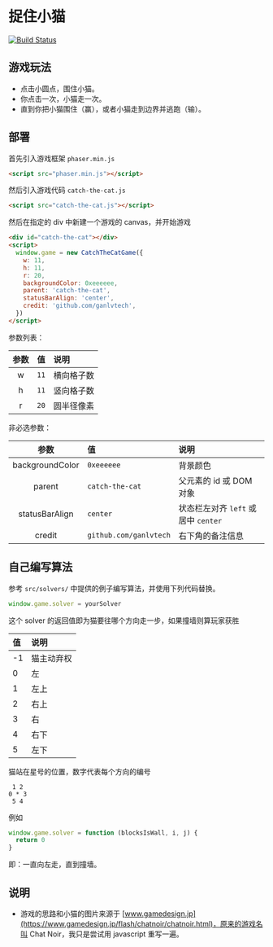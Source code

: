 # 捉住小猫

[![Build Status](https://www.travis-ci.org/ganlvtech/phaser-catch-the-cat.svg?branch=master)](https://www.travis-ci.org/ganlvtech/phaser-catch-the-cat)

## 游戏玩法

- 点击小圆点，围住小猫。
- 你点击一次，小猫走一次。
- 直到你把小猫围住（赢），或者小猫走到边界并逃跑（输）。

## 部署

首先引入游戏框架 `phaser.min.js`

```html
<script src="phaser.min.js"></script>
```

然后引入游戏代码 `catch-the-cat.js`

```html
<script src="catch-the-cat.js"></script>
```

然后在指定的 div 中新建一个游戏的 canvas，并开始游戏

```html
<div id="catch-the-cat"></div>
<script>
  window.game = new CatchTheCatGame({
    w: 11,
    h: 11,
    r: 20,
    backgroundColor: 0xeeeeee,
    parent: 'catch-the-cat',
    statusBarAlign: 'center',
    credit: 'github.com/ganlvtech',
  })
</script>
```

参数列表：

| 参数 |  值  | 说明       |
| :--: | :--: | :--------- |
|  w   | `11` | 横向格子数 |
|  h   | `11` | 竖向格子数 |
|  r   | `20` | 圆半径像素 |

非必选参数：

|      参数       | 值                     | 说明                                |
| :-------------: | :--------------------- | :---------------------------------- |
| backgroundColor | `0xeeeeee`             | 背景颜色                            |
|     parent      | `catch-the-cat`        | 父元素的 id 或 DOM 对象             |
| statusBarAlign  | `center`               | 状态栏左对齐 `left` 或居中 `center` |
|     credit      | `github.com/ganlvtech` | 右下角的备注信息                    |

## 自己编写算法

参考 `src/solvers/` 中提供的例子编写算法，并使用下列代码替换。

```js
window.game.solver = yourSolver
```

这个 solver 的返回值即为猫要往哪个方向走一步，如果撞墙则算玩家获胜

| 值  | 说明       |
| :-- | :--------- |
| -1  | 猫主动弃权 |
| 0   | 左         |
| 1   | 左上       |
| 2   | 右上       |
| 3   | 右         |
| 4   | 右下       |
| 5   | 左下       |

猫站在星号的位置，数字代表每个方向的编号

```plain
 1 2
0 * 3
 5 4
```

例如

```js
window.game.solver = function (blocksIsWall, i, j) {
  return 0
}
```

即：一直向左走，直到撞墙。

## 说明

- 游戏的思路和小猫的图片来源于 [www.gamedesign.jp](https://www.gamedesign.jp/flash/chatnoir/chatnoir.html)，原来的游戏名叫 Chat Noir，我只是尝试用 javascript 重写一遍。
